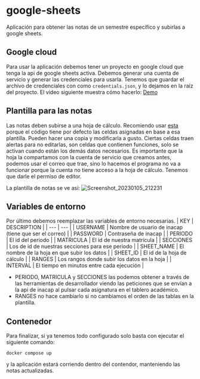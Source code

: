 # google-sheets
Aplicación para obtener las notas de un semestre específico y subirlas a google
sheets.

## Google cloud
Para usar la aplicación debemos tener un proyecto en google cloud que tenga la
api de google sheets activa. Debemos generar una cuenta de servicio y generar
las credenciales para usarla. Tenemos que guardar el archivo de credenciales con
como `credentials.json`, y lo dejamos en la raíz del proyecto. El video siguiente
muestra cómo hacerlo:
[Demo]()

## Plantilla para las notas
Las notas deben subirse a una hoja de cálculo. Recomiendo usar [esta](https://docs.google.com/spreadsheets/d/1d-Msd7tkd-620jALFpxMG8eG5GTKe-sj1XTuVdxJTRE/edit?usp=sharing)
porque el código tiene por defecto las celdas asignadas en base a esa plantilla.
Pueden hacer una copia y modificarla a gusto. Ciertas celdas traen alertas para no
editarlas, son celdas que contienen funciones, solo se activan cuando están
los demás datos necesarios. Es importante que la hoja la compartamos con
la cuenta de servicio que creamos antes, podemos usar el correo que trae,
sino lo hacemos el programa no va a funcionar porque la cuenta no tiene
acceso a la hoja de cálculo. Tenemos que darle el permiso de editor.

La plantilla de notas se ve así:
![Screenshot_20230105_212231](https://user-images.githubusercontent.com/22999877/210904849-bb9bbb58-7ab2-4f7b-a952-ba56991140eb.jpeg)

## Variables de entorno
Por último debemos reemplazar las variables de entorno necesarias.
| KEY | DESCRIPTION |
| --- | --- |
| USERNAME | Nombre de usuario de inacap (tiene que ser el correo) |
| PASSWORD | Contraseña de inacap |
| PERIODO | El id del periodo |
| MATRICULA | El id de nuestra matrícula |
| SECCIONES | Los de id de nuestras secciones para ese periodo |
| SHEET_NAME | El nombre de la hoja en que subir los datos |
| SHEET_ID | El id de la hoja de cálculo |
| RANGES | Los rangos donde subir los datos en la hoja |
| INTERVAL | El tiempo en minutos entre cada ejecución |

- PERIODO, MATRICULA y SECCIONES las podemos obtener a través de las herramientas
de desarrollador viendo las peticiones que se envían a la api de inacap al pulsar
cada asignatura en el tablero académico.
- RANGES no hace cambiarlo si no cambiamos el orden de las tablas en la plantilla.

## Contenedor
Para finalizar, si ya tenemos todo configurado solo basta con ejecutar el siguiente
comando:
```
docker compose up
```
y la aplicación estará corriendo dentro del contendor, manteniendo las notas actualizadas.
